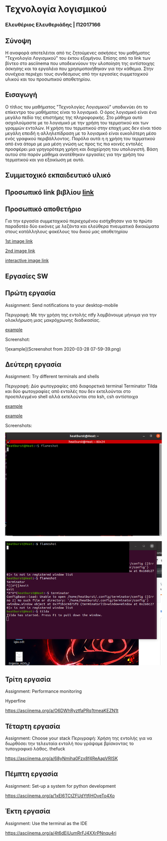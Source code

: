 # Τεχνολογία λογισμικού

### Ελευθέριος Ελευθεριάδης | Π2017166

## Σύνοψη

Η αναφορά αποτελέιται από τις ζητούμενες ασκήσεις του μαθήματος "Τεχνολογία Λογισμικού" του έκτου εξαμήνου. Επίσης από τα link των βίντεο στο asciinema που υποδεικνύουν την υλοποίηση της αντίστοιχης άσκησης και τα εργαλέια που χρησιμοποιήθηκαν για την κάθεμια. Στην συνέχεια περιέχει τους συνδέσμους από την εργασίες συμμετοχικού υλικού και του προσωπικού αποθετηρίου.

## Εισαγωγή

Ο τίτλος του μαθήματος "Τεχνολογίες Λογισμικού" υποδικνύει ότι το επίκεντρο του μαθήματος είναι το λογισμικό. Ο όρος λογισμικό είναι ένα μεγάλο πεδίο της επιστήμης της πληροφορικής. Στο μάθημα αυτό ασχολούμαστε με το λογισμικό με την χρήση του τερματικού και των γραμμών εντολών. Η χρήση του τερματικού στην εποχή μας δεν είναι τόσο μεγάλη επειδή η αλληλεπίδραση με το λογισμικό είναι ευκολότερη μέσο ενός γραφικού περιβάλλοντος. Παρόλα αυτά η η χρήση του τερματικού από ένα άτομο με μια μέση γνώση ως προς τις πιο κοινές εντολές προσφέρει μια γρηγορότερη χρήση και διαχείρηση του υπολογιστή. Βάση αυτού στο παρόν μάθημα ανατέθηκαν εργασίες για την χρήση του τερματικού και για εξοικίωση με αυτό.

## Συμμετοχικό εκπαιδευτικό υλικό

## Προσωπικό link βιβλίου [link](https://p17elev.netlify.com/)

## Προσωπικό αποθετήριο

Για την εργασία συμμετοχικού περιεχομένου εισήχθησαν για το πρώτο παραδοτέο 
δύο εικόνες με λεζάντα και ελεύθερα πνευματικά δικαιώματα στους κατάλληλους 
φακέλους του δικού μας αποθετηρίου

[1st image link](https://github.com/eleftherioseleftheriadis/gr/blob/P2017166/_gallery/netlify.md)

[2nd image link](https://github.com/eleftherioseleftheriadis/gr/blob/P2017166/_gallery/trci.md)

[interactive image link](https://github.com/eleftherioseleftheriadis/gr/blob/master/_remix/shell.md)

## Εργασίες SW

## Πρώτη εργασία

Assignment: Send notifications to your desktop-mobile 

Περιγραφή: Με την χρήση της εντολής ntfy λαμβάνουμε μήνυμα για την ολοκλήρωση μιας μακρόχρωνης
διαδικασίας.

[example](https://asciinema.org/a/qqzt0c1OOOxADeeDiq2kp8g1G)

Screenshot:


![example](Screenshot from 2020-03-28 07-59-39.png)


## Δεύτερη εργασία

Assignment: Try different terminals and shells

Περιγραφή: Δύο φωτογραφίες από διαφορετικά terminal Terminator Tilda και δύο φωτογραφίες από εντολές που δεν εκτελούνται στο προεπιλεγμένο shell αλλά εκτελούνται στα ksh, csh αντίστοιχα

[example](https://asciinema.org/a/2QW2xYB31R7OEmdha8AdoEfDw)

[example](https://asciinema.org/a/YTnGNw8aMqKQ1Bm5Cb71a7yjb)

Screenshots:

![example](terminator.png)

![example](tilda.png)

## Τρίτη εργασία
Assignment: Performance monitoring

Hyperfine

 https://asciinema.org/a/O6DWhRyztfaPRq1tmeaKEZN1t

## Τέταρτη εργασία

Assignment: Choose your stack
Περιγραφή: Χρήση της εντολής για να διωρθόσει την τελευταία εντολή που γράψαμε βρίσκοντας το τυπογραφικό λάθος.
thefuck

https://asciinema.org/a/68yNmiha0Fzx8f4ReAapVRISK

## Πέμπτη εργασία


Assignment: Set-up a system for python development

https://asciinema.org/a/1xEl6TCtZFUdYtfjHOveTo4Xo

## Έκτη εργασία


Assignment: Use the terminal as the IDE

https://asciinema.org/a/4t6dEiUumRrFJ4XXrPNnqu4ri
